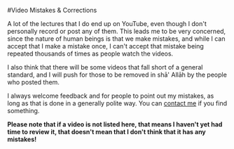 [title: Muhammad Tim Humble's Video Mistakes and Corrections - muhammadtim.com]:/
[menu: Corrections]:/
[menu-locgroup: primary]:/
[order: 4]:/

#Video Mistakes & Corrections

A lot of the lectures that I do end up on YouTube, even though I don't personally record or post any of them. This leads me to be very concerned, since the nature of human beings is that we make mistakes, and while I can accept that I make a mistake once, I can't accept that mistake being repeated thousands of times as people watch the videos.

I also think that there will be some videos that fall short of a general standard, and I will push for those to be removed in shā' Allāh by the people who posted them.

I always welcome feedback and for people to point out my mistakes, as long as that is done in a generally polite way. You can [contact me](/contact) if you find something.

**Please note that if a video is not listed here, that means I haven't yet had time to review it, that doesn't mean that I don't think that it has any mistakes!**



